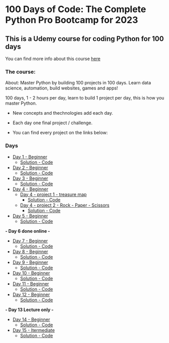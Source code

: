# 100 Days of Code: The Complete Python Pro Bootcamp for 2023

## This is a Udemy course for coding Python for 100 days
You can find more info about this course [here](https://www.udemy.com/share/103IHM3@y3v-NJ7mo-v3hzYNI1Nsb1ou5eWbgkq_b6zznCAk_Xpwf9sndCbaaARZgrZWS59asA==/)

### The course:

About: Master Python by building 100 projects in 100 days. Learn data science, automation, build websites, games and apps!  
  
100 days, 1 - 2 hours per day, learn to build 1 project per day, this is how you master Python.

* New concepts and thechnologies add each day.

* Each day one final project / challenge.

* You can find every project on the links below:

### Days

* [Day 1 - Beginner](./daily_projects/day_1/instructions.md)
    * [Solution - Code](./daily_projects/day_1/main.py)
* [Day 2 - Beginner](./daily_projects/day_2/instructions.md)
    * [Solution - Code](./daily_projects/day_2/main.py)
* [Day 3 - Beginner](./daily_projects/day_3/instructions.md)
    * [Solution - Code](./daily_projects/day_3/main.py)
* [Day 4 - Beginner](./daily_projects/day_4/README.md)
    * [Day 4 - project 1 - treasure map](./daily_projects/day_4/treasure_map/instructions.md)
        * [Solution - Code](./daily_projects/day_4/treasure_map/main.py)
    * [Day 4 - project 2 - Rock - Paper - Scissors](./daily_projects/day_4/rock_paper_scissors/instructions.md)
        * [Solution - Code](./daily_projects/day_4/rock_paper_scissors/main.py)
* [Day 5 - Beginner](./daily_projects/day_5/instructions.md)
    * [Solution - Code](./daily_projects/day_5/main.py)  

**- Day 6 done online -**

* [Day 7 - Beginner](./daily_projects/day_7/instructions.md)
    * [Solution - Code](./daily_projects/day_7/main.py)
* [Day 8 - Beginner](./daily_projects/day_8/instructions.md)
    * [Solution - Code](./daily_projects/day_8/main.py)
* [Day 9 - Beginner](./daily_projects/day_9/instructions.md)
    * [Solution - Code](./daily_projects/day_9/main.py)
* [Day 10 - Beginner](./daily_projects/day_10/instructions.md)
    * [Solution - Code](./daily_projects/day_10/main.py)
* [Day 11 - Beginner](./daily_projects/day_11/instructions.md)
    * [Solution - Code](/daily_projects./day_11/main.py)
* [Day 12 - Beginner](./daily_projects/day_12/instructions.md)
    * [Solution - Code](/daily_projects./day_12/main.py)  

**- Day 13 Lecture only -**

* [Day 14 - Beginner](./daily_projects/day_14/instructions.md)
    * [Solution - Code](./daily_projects/day_14/main.py)
* [Day 15 - Itermediate](./daily_projects/day_15/instructions.md)
    * [Solution - Code](./daily_projects/day_15/main.py)